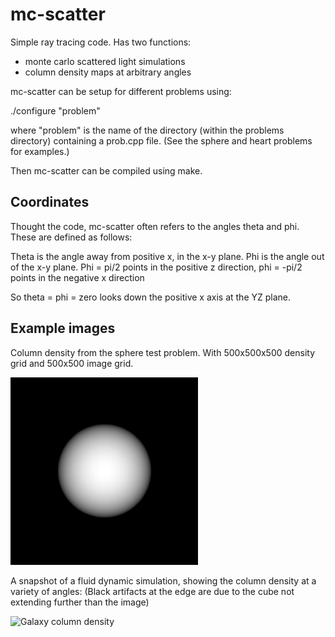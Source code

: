 mc-scatter
==========

Simple ray tracing code. Has two functions:

* monte carlo scattered light simulations
* column density maps at arbitrary angles

mc-scatter can be setup for different problems using:

./configure "problem"

where "problem" is the name of the directory (within the problems directory) containing a prob.cpp file. (See the sphere and heart problems for examples.)

Then mc-scatter can be compiled using make.

Coordinates
-----------

Thought the code, mc-scatter often refers to the angles theta and phi. These are defined as follows:

Theta is the angle away from positive x, in the x-y plane.
Phi is the angle out of the x-y plane. Phi = pi/2 points in the positive z direction, phi = -pi/2 points in the negative x direction

So theta = phi = zero looks down the positive x axis at the YZ plane.


Example images
--------------

Column density from the sphere test problem. With 500x500x500 density grid and 500x500 image grid.

<img src="https://github.com/drumber-1/mc-scatter-examples/raw/master/colden/sphere.png" alt="Galaxy column density" style="width: 300px;"/>

A snapshot of a fluid dynamic simulation, showing the column density at a variety of angles: (Black artifacts at the edge are due to the cube not extending further than the image)

<img src="https://github.com/drumber-1/mc-scatter-examples/raw/master/colden/disk_gal.gif" alt="Galaxy column density" style="width: 300px;"/>

